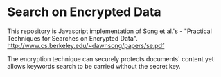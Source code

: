Search on Encrypted Data
========================

This repository is Javascript implementation of Song et al.'s - "Practical Techniques for Searches on Encrypted Data".
http://www.cs.berkeley.edu/~dawnsong/papers/se.pdf

The encryption technique can securely protects documents' content yet allows keywords search to be carried without the secret key.

